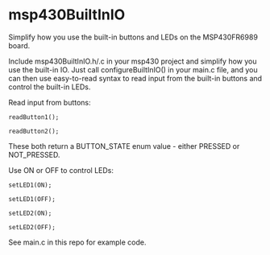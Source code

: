 # msp430BuiltInIO
Simplify how you use the built-in buttons and LEDs on the MSP430FR6989 board. 


Include msp430BuiltInIO.h/.c in your msp430 project and simplify how you use the built-in IO.
Just call configureBuiltInIO() in your main.c file, and you can then use easy-to-read syntax to read input from the built-in buttons and
control the built-in LEDs.

Read input from buttons:

```
readButton1();
```
```
readButton2();
```
These both return a BUTTON_STATE enum value - either PRESSED or NOT_PRESSED.

Use ON or OFF to control LEDs: 

```
setLED1(ON);
```
```
setLED1(OFF);
```
```
setLED2(ON);
```
```
setLED2(OFF);
```

See main.c in this repo for example code.
